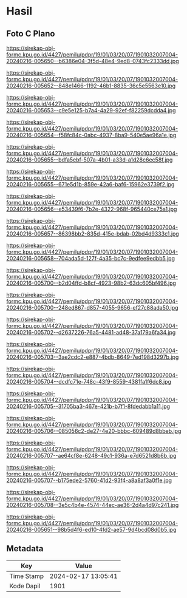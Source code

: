 # Hasil

## Foto C Plano

https://sirekap-obj-formc.kpu.go.id/4427/pemilu/pdpr/19/01/03/20/07/1901032007004-20240216-005650--b6386e04-3f5d-48e4-9ed8-0743fc2333dd.jpg

https://sirekap-obj-formc.kpu.go.id/4427/pemilu/pdpr/19/01/03/20/07/1901032007004-20240216-005652--848e1466-1192-46b1-8835-36c5e5563e10.jpg

https://sirekap-obj-formc.kpu.go.id/4427/pemilu/pdpr/19/01/03/20/07/1901032007004-20240216-005653--c9e5e125-b7a4-4a29-92ef-f82259dcdda4.jpg

https://sirekap-obj-formc.kpu.go.id/4427/pemilu/pdpr/19/01/03/20/07/1901032007004-20240216-005654--f58fc84c-0abc-4937-8ba9-540e5ae96a1e.jpg

https://sirekap-obj-formc.kpu.go.id/4427/pemilu/pdpr/19/01/03/20/07/1901032007004-20240216-005655--bdfa5ebf-507a-4b01-a33d-a1d28c6ec58f.jpg

https://sirekap-obj-formc.kpu.go.id/4427/pemilu/pdpr/19/01/03/20/07/1901032007004-20240216-005655--671e5d1b-859e-42a6-baf6-15962e3739f2.jpg

https://sirekap-obj-formc.kpu.go.id/4427/pemilu/pdpr/19/01/03/20/07/1901032007004-20240216-005656--e53439f6-7b2e-4322-968f-965440ce75a1.jpg

https://sirekap-obj-formc.kpu.go.id/4427/pemilu/pdpr/19/01/03/20/07/1901032007004-20240216-005657--86398bb2-835d-415e-bdab-02bd4d9333c1.jpg

https://sirekap-obj-formc.kpu.go.id/4427/pemilu/pdpr/19/01/03/20/07/1901032007004-20240216-005658--704ada5d-127f-4a35-bc7c-9edfee9edbb5.jpg

https://sirekap-obj-formc.kpu.go.id/4427/pemilu/pdpr/19/01/03/20/07/1901032007004-20240216-005700--b2d04ffd-b8cf-4923-98b2-63dc605bf496.jpg

https://sirekap-obj-formc.kpu.go.id/4427/pemilu/pdpr/19/01/03/20/07/1901032007004-20240216-005700--248ed867-d857-4055-9656-ef27c88ada50.jpg

https://sirekap-obj-formc.kpu.go.id/4427/pemilu/pdpr/19/01/03/20/07/1901032007004-20240216-005702--d2637226-76a5-4481-ad48-37a179a6fa34.jpg

https://sirekap-obj-formc.kpu.go.id/4427/pemilu/pdpr/19/01/03/20/07/1901032007004-20240216-005703--3ae2cdc2-e887-4bdb-8649-7ed198d3297b.jpg

https://sirekap-obj-formc.kpu.go.id/4427/pemilu/pdpr/19/01/03/20/07/1901032007004-20240216-005704--dcdfc71e-748c-43f9-8559-4381fa1f6dc8.jpg

https://sirekap-obj-formc.kpu.go.id/4427/pemilu/pdpr/19/01/03/20/07/1901032007004-20240216-005705--31705ba3-467e-421b-b7f1-8fdedabb1a11.jpg

https://sirekap-obj-formc.kpu.go.id/4427/pemilu/pdpr/19/01/03/20/07/1901032007004-20240216-005706--085056c2-de27-4e20-bbbc-609489d8bbeb.jpg

https://sirekap-obj-formc.kpu.go.id/4427/pemilu/pdpr/19/01/03/20/07/1901032007004-20240216-005707--ae64cf8e-6248-49c1-936a-e7d6521d8b6b.jpg

https://sirekap-obj-formc.kpu.go.id/4427/pemilu/pdpr/19/01/03/20/07/1901032007004-20240216-005707--b175ede2-5760-41d2-93f4-a8a8af3a0f1e.jpg

https://sirekap-obj-formc.kpu.go.id/4427/pemilu/pdpr/19/01/03/20/07/1901032007004-20240216-005708--3e5c4b4e-4574-44ec-ae36-2d4a4d97c241.jpg

https://sirekap-obj-formc.kpu.go.id/4427/pemilu/pdpr/19/01/03/20/07/1901032007004-20240216-005651--98b5d4f6-ed10-4fd2-ae57-9d4bcd08d0b5.jpg


## Metadata

| Key        | Value               |
| ---------- | ------------------- |
| Time Stamp | 2024-02-17 13:05:41 |
| Kode Dapil | 1901                |



